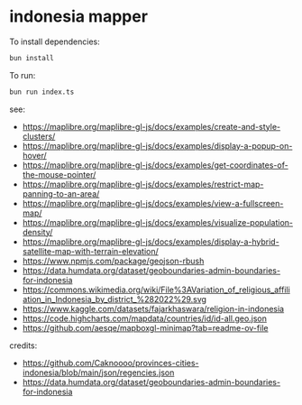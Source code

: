 # indonesia mapper

To install dependencies:

```bash
bun install
```

To run:

```bash
bun run index.ts
```

see:

- https://maplibre.org/maplibre-gl-js/docs/examples/create-and-style-clusters/
- https://maplibre.org/maplibre-gl-js/docs/examples/display-a-popup-on-hover/
- https://maplibre.org/maplibre-gl-js/docs/examples/get-coordinates-of-the-mouse-pointer/
- https://maplibre.org/maplibre-gl-js/docs/examples/restrict-map-panning-to-an-area/
- https://maplibre.org/maplibre-gl-js/docs/examples/view-a-fullscreen-map/
- https://maplibre.org/maplibre-gl-js/docs/examples/visualize-population-density/
- https://maplibre.org/maplibre-gl-js/docs/examples/display-a-hybrid-satellite-map-with-terrain-elevation/
- https://www.npmjs.com/package/geojson-rbush
- https://data.humdata.org/dataset/geoboundaries-admin-boundaries-for-indonesia
- https://commons.wikimedia.org/wiki/File%3AVariation_of_religious_affiliation_in_Indonesia_by_district_%282022%29.svg
- https://www.kaggle.com/datasets/fajarkhaswara/religion-in-indonesia
- https://code.highcharts.com/mapdata/countries/id/id-all.geo.json
- https://github.com/aesqe/mapboxgl-minimap?tab=readme-ov-file

credits:

- https://github.com/Caknoooo/provinces-cities-indonesia/blob/main/json/regencies.json
- https://data.humdata.org/dataset/geoboundaries-admin-boundaries-for-indonesia
